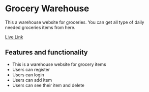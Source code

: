 # Grocery Warehouse
This a warehouse website for groceries. You can get all type of daily needed groceries items from here.

[Live Link](https://warehouse-management-c6755.web.app/)

## Features and functionality

* This is a warehouse website for grocery items
* Users can register
* Users can login
* Users can add item
* Users can see their item and delete